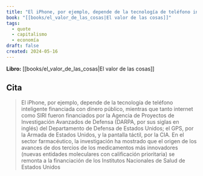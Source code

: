 ```yaml
---
title: "El iPhone, por ejemplo, depende de la tecnología de teléfono inteligente financi..."
book: "[[books/el_valor_de_las_cosas|El valor de las cosas]]"
tags:
  - quote
  - capitalismo
  - economía
draft: false
created: 2024-05-16
---
```


**Libro:** [[books/el_valor_de_las_cosas|El valor de las cosas]]

## Cita
> El iPhone, por ejemplo, depende de la tecnología de teléfono inteligente financiada con dinero público, mientras que tanto internet como SIRI fueron financiados por la Agencia de Proyectos de Investigación Avanzados de Defensa (DARPA, por sus siglas en inglés) del Departamento de Defensa de Estados Unidos; el GPS, por la Armada de Estados Unidos, y la pantalla táctil, por la CIA. En el sector farmacéutico, la investigación ha mostrado que el origen de los avances de dos tercios de los medicamentos más innovadores (nuevas entidades moleculares con calificación prioritaria) se remonta a la financiación de los Institutos Nacionales de Salud de Estados Unidos
